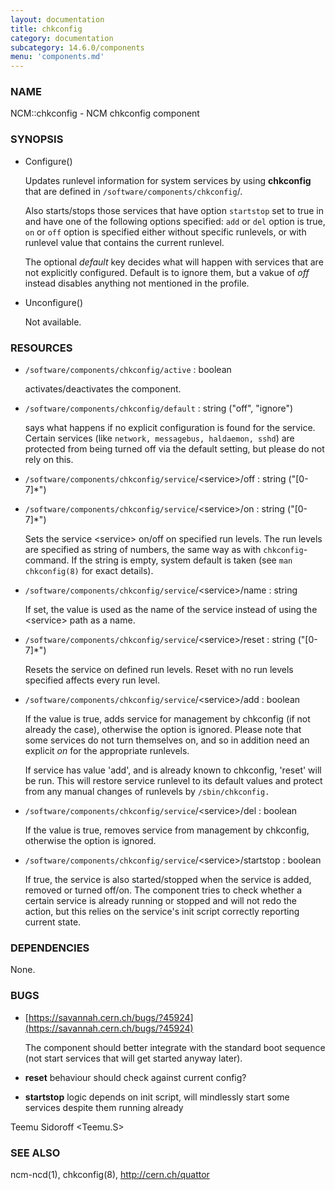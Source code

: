 ```yaml
---
layout: documentation
title: chkconfig
category: documentation
subcategory: 14.6.0/components
menu: 'components.md'
---
```

### NAME

NCM::chkconfig - NCM chkconfig component

### SYNOPSIS

- Configure()

    Updates runlevel information for system services by using __chkconfig__ that are
    defined in `/software/components/chkconfig`/. 

    Also starts/stops those services that have option `startstop` set to true in 
    and have one of the following options specified: 
    `add` or `del` option is true, `on` or `off` option is specified either 
    without specific runlevels, or with runlevel value that contains the current runlevel. 

    The optional _default_ key decides what will happen with services that are not explicitly
    configured. Default is to ignore them, but a vakue of _off_ instead disables anything
    not mentioned in the profile.

- Unconfigure()

    Not available.

### RESOURCES

- `/software/components/chkconfig/active` : boolean

    activates/deactivates the component.

- `/software/components/chkconfig/default` : string ("off", "ignore")

    says what happens if no explicit configuration is found for the
    service. Certain services (like `network, messagebus, haldaemon,
    sshd`) are protected from being turned off via the default setting,
    but please do not rely on this.

- `/software/components/chkconfig/service`/&lt;service&gt;/off : string ("\[0-7\]\*")
- `/software/components/chkconfig/service`/&lt;service&gt;/on : string ("\[0-7\]\*")

    Sets the service &lt;service&gt; on/off on specified run levels. The run
    levels are specified as string of numbers, the same way as with
    `chkconfig`\-command. If the string is empty, system default is taken
    (see `man chkconfig(8)` for exact details).

- `/software/components/chkconfig/service`/&lt;service&gt;/name : string 

    If set, the value is used as the name of the service instead of using the 
    &lt;service&gt; path as a name. 

- `/software/components/chkconfig/service`/&lt;service&gt;/reset : string ("\[0-7\]\*")

    Resets the service on defined run levels. Reset with no run levels specified 
    affects every run level. 

- `/software/components/chkconfig/service`/&lt;service&gt;/add : boolean

    If the value is true, adds service for management by chkconfig (if not
    already the case), otherwise the option is ignored. Please note that
    some services do not turn themselves on, and so in addition need an
    explicit _on_ for the appropriate runlevels.

    If service has value 'add', and is already known to chkconfig, 'reset'
    will be run. This will restore service runlevel to its default values
    and protect from any manual changes of runlevels by `/sbin/chkconfig.`

- `/software/components/chkconfig/service`/&lt;service&gt;/del : boolean

    If the value is true, removes service from management by chkconfig, otherwise
    the option is ignored. 

- `/software/components/chkconfig/service`/&lt;service&gt;/startstop : boolean

    If true, the service is also started/stopped when the service is
    added, removed or turned off/on. The component tries to check whether
    a certain service is already running or stopped and will not redo the
    action, but this relies on the service's init script correctly
    reporting current state.

### DEPENDENCIES

None.

### BUGS

- [https://savannah.cern.ch/bugs/?45924](https://savannah.cern.ch/bugs/?45924)

    The component should better integrate with the standard boot sequence
    (not start services that will get started anyway later).

- __reset__ behaviour should check against current config?
- __startstop__ logic depends on init script, will mindlessly start some services despite them running already

Teemu Sidoroff &lt;Teemu.S&gt;

### SEE ALSO

ncm-ncd(1), chkconfig(8), http://cern.ch/quattor
